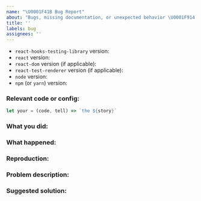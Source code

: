 ```yaml
---
name: "\U0001F41B Bug Report"
about: "Bugs, missing documentation, or unexpected behavior \U0001F914."
title: ''
labels: bug
assignees: ''
---
```


<!--

* Please fill out this template with all the relevant information so we can
  understand what's going on and fix the issue. We appreciate bugs filed and PRs
  submitted!

* Please make sure that you are familiar with and follow the Code of Conduct for
  this project (found in the CODE_OF_CONDUCT.md file).

* You can get the installed version of an NPM package by running `npm ls <insert package name>` in your terminal.

-->

- `react-hooks-testing-library` version:
- `react` version:
- `react-dom` version (if applicable):
- `react-test-renderer` version (if applicable):
- `node` version:
- `npm` (or `yarn`) version:

### Relevant code or config:

```js
let your = (code, tell) => `the ${story}`
```

### What you did:

<!-- What you were doing -->

### What happened:

<!-- Please provide the full error message/screenshots/anything -->

### Reproduction:

<!--
If possible, please create a repository that reproduces the issue with the
minimal amount of code possible.

Or if you can, try to reproduce the issue in a Codesandbox. You can fork the one
here: https://codesandbox.io/s/ypml1r8l8j?module=%2Fsrc%2F__tests__%2FuseHello.js&previewwindow=tests
-->

### Problem description:

<!-- Please describe why the current behaviour is a problem -->

### Suggested solution:

<!--
It's ok if you don't have a suggested solution, but it really helps if you could
do a little digging to come up with some suggestion of how to improve things.
-->
